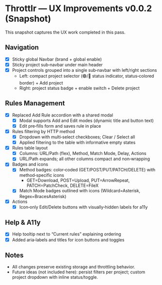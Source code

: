 # Throttlr — UX Improvements v0.0.2 (Snapshot)

This snapshot captures the UX work completed in this pass.

## Navigation
- [x] Sticky global Navbar (brand + global enable)
- [x] Sticky project sub‑navbar under main header
- [x] Project controls grouped into a single sub‑navbar with left/right sections
  - Left: compact project selector (🟢/🔴 status indicator, status‑colored border) + Add project
  - Right: project status badge + enable switch + Delete project

## Rules Management
- [x] Replaced Add Rule accordion with a shared modal
  - [x] Modal supports Add and Edit modes (dynamic title and button text)
  - [x] Edit pre‑fills form and saves rule in place
- [x] Rules filtering by HTTP method
  - [x] Dropdown with multi‑select checkboxes; Clear / Select all
  - [x] Applied filtering to the table with informative empty states
- [x] Rules table layout
  - [x] Columns: URL/Path (flex), Method, Match Mode, Delay, Actions
  - [x] URL/Path expands; all other columns compact and non‑wrapping
- [x] Badges and icons
  - [x] Method badges: color‑coded (GET/POST/PUT/PATCH/DELETE) with method‑specific icons
    - GET=Download, POST=Upload, PUT=ArrowRepeat, PATCH=PatchCheck, DELETE=FileX
  - [x] Match Mode badges outlined with icons (Wildcard=Asterisk, Regex=BracesAsterisk)
- [x] Actions
  - [x] Icon‑only Edit/Delete buttons with visually‑hidden labels for a11y

## Help & A11y
- [x] Help tooltip next to “Current rules” explaining ordering
- [x] Added aria‑labels and titles for icon buttons and toggles

## Notes
- All changes preserve existing storage and throttling behavior.
- Future ideas (not included here): persist filters per project; custom project dropdown with inline status/toggle.

